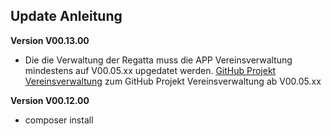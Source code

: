 ## Update Anleitung
**Version V00.13.00**

- Die die Verwaltung der Regatta muss die APP Vereinsverwaltung mindestens auf V00.05.xx upgedatet werden.
  [GitHub Projekt Vereinsverwaltung](https://github.com/kube-csc/vereinsverwaltung)
  zum GitHub Projekt Vereinsverwaltung ab V00.05.xx


**Version V00.12.00**

-  composer install


